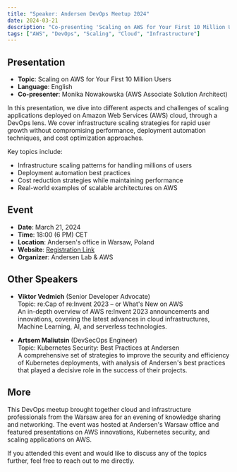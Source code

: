 ```yaml
---
title: "Speaker: Andersen DevOps Meetup 2024"
date: 2024-03-21
description: "Co-presenting 'Scaling on AWS for Your First 10 Million Users' at Andersen Lab's DevOps community meetup in Warsaw"
tags: ["AWS", "DevOps", "Scaling", "Cloud", "Infrastructure"]
---
```


## Presentation

- **Topic**: Scaling on AWS for Your First 10 Million Users
- **Language**: English
- **Co-presenter**: Monika Nowakowska (AWS Associate Solution Architect)

In this presentation, we dive into different aspects and challenges of scaling applications deployed on Amazon Web Services (AWS) cloud, through a DevOps lens. We cover infrastructure scaling strategies for rapid user growth without compromising performance, deployment automation techniques, and cost optimization approaches.

Key topics include:
- Infrastructure scaling patterns for handling millions of users
- Deployment automation best practices
- Cost reduction strategies while maintaining performance
- Real-world examples of scalable architectures on AWS

## Event

- **Date**: March 21, 2024
- **Time**: 18:00 (6 PM) CET
- **Location**: Andersen's office in Warsaw, Poland
- **Website**: [Registration Link](https://lnkd.in/epUrTfnt)
- **Organizer**: Andersen Lab & AWS

## Other Speakers

- **Viktor Vedmich** (Senior Developer Advocate)  
  Topic: re:Cap of re:Invent 2023 – or What's New on AWS  
  An in-depth overview of AWS re:Invent 2023 announcements and innovations, covering the latest advances in cloud infrastructures, Machine Learning, AI, and serverless technologies.

- **Artsem Maliutsin** (DevSecOps Engineer)  
  Topic: Kubernetes Security: Best Practices at Andersen  
  A comprehensive set of strategies to improve the security and efficiency of Kubernetes deployments, with analysis of Andersen's best practices that played a decisive role in the success of their projects.

## More

This DevOps meetup brought together cloud and infrastructure professionals from the Warsaw area for an evening of knowledge sharing and networking. The event was hosted at Andersen's Warsaw office and featured presentations on AWS innovations, Kubernetes security, and scaling applications on AWS.

If you attended this event and would like to discuss any of the topics further, feel free to reach out to me directly.
